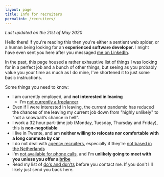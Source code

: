 ```yaml
---
layout: page
title: Info for recruiters
permalink: /recruiters/
---
```


*Last updated on the 21st of May 2020*

Hello there! If you're reading this then you're either a sentient web spider, or a human being looking for 
an **experienced software developer**. I might have even sent you here after you messaged
 [me on LinkedIn](https://www.linkedin.com/in/jeroen-steenbeeke-1b13676/). 
 
In the past, this page housed a rather exhaustive list of things I was looking for in a perfect job 
and a bunch of other things, but seeing as you probably value you your time as much as I do mine, I've 
shortened it to just some basic instructions.

Some things you need to know:

 * I am currently employed, and **not interested in leaving**
    * I'm [not currently a freelancer](/recruiters/why-not-freelance)
 * Even if I were interested in leaving, the current pandemic has reduced the chances of me leaving  my current job
   down from "highly unlikely" to "not a snowball's chance in hell".
 * I work a 32 hour part-time job (Monday, Tuesday, Thursday and Friday), this is **non-negotiable**
 * I live in Twente, and am **neither willing to relocate nor comfortable with a long commute by car**
 * I do not deal with [agency recruiters](/recruiters/no-agency-recruiters), especially if they're [not based in the Netherlands](/recruiters/no-agency-recruiters#foreign-recruiters)
 * I'm [not available for phone calls](/recruiters/fuck-phonecalls), and I'm **unlikely going to meet with you unless you offer a [bribe](/recruiters/bribes)**
 * Read my list of [do's and don'ts](/recruiters/dos-donts) before you contact me. If you don't I'll likely
 just send you back here.
 

